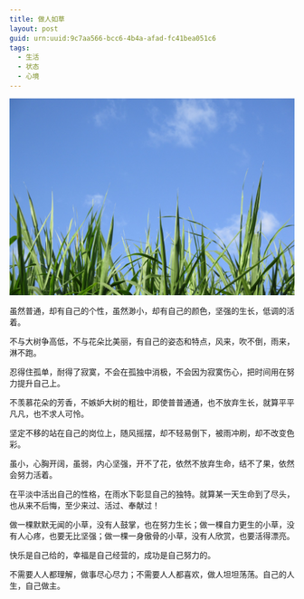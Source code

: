```yaml
---
title: 做人如草
layout: post
guid: urn:uuid:9c7aa566-bcc6-4b4a-afad-fc41bea051c6
tags:
  - 生活
  - 状态
  - 心境
---
```


[![](/media/files/2020/10/05/grass.png)](https://bolg-1257385283.cos.ap-chengdu.myqcloud.com/2020/10/05/grass.png)

虽然普通，却有自己的个性，虽然渺小，却有自己的颜色，坚强的生长，低调的活着。

不与大树争高低，不与花朵比美丽，有自己的姿态和特点，风来，吹不倒，雨来，淋不跑。

忍得住孤单，耐得了寂寞，不会在孤独中消极，不会因为寂寞伤心，把时间用在努力提升自己上。

不羡慕花朵的芳香，不嫉妒大树的粗壮，即使普普通通，也不放弃生长，就算平平凡凡，也不求人可怜。

坚定不移的站在自己的岗位上，随风摇摆，却不轻易倒下，被雨冲刷，却不改变色彩。

虽小，心胸开阔，虽弱，内心坚强，开不了花，依然不放弃生命，结不了果，依然会努力活着。

在平淡中活出自己的性格，在雨水下彰显自己的独特。就算某一天生命到了尽头，也从来不后悔，至少来过、活过、奉献过！

做一棵默默无闻的小草，没有人鼓掌，也在努力生长；做一棵自力更生的小草，没有人心疼，也要无比坚强；做一棵一身傲骨的小草，没有人欣赏，也要活得漂亮。

快乐是自己给的，幸福是自己经营的，成功是自己努力的。

不需要人人都理解，做事尽心尽力；不需要人人都喜欢，做人坦坦荡荡。自己的人生，自己做主。